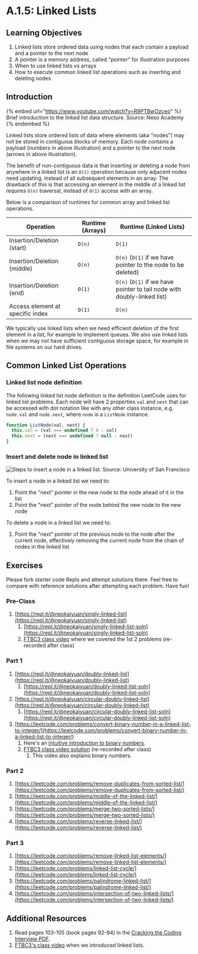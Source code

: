 # A.1.5: Linked Lists

## Learning Objectives

1. Linked lists store ordered data using nodes that each contain a payload and a pointer to the next node
2. A pointer is a memory address, called "pointer" for illustration purposes
3. When to use linked lists vs arrays
4. How to execute common linked list operations such as inserting and deleting nodes

## Introduction

{% embed url="https://www.youtube.com/watch?v=R9PTBwOzceo" %}
Brief introduction to the linked list data structure. Source: Neso Academy
{% endembed %}

Linked lists store ordered lists of data where elements (aka "nodes") may not be stored in contiguous blocks of memory. Each node contains a payload (numbers in above illustration) and a pointer to the next node (arrows in above illustration).&#x20;

The benefit of non-contiguous data is that inserting or deleting a node from anywhere in a linked list is an `O(1)` operation because only adjacent nodes need updating, instead of all subsequent elements in an array. The drawback of this is that accessing an element in the middle of a linked list requires `O(n)` traversal, instead of `O(1)` access with an array.

Below is a comparison of runtimes for common array and linked list operations.

| Operation                        | Runtime (Arrays) | Runtime (Linked Lists)                                                  |
| -------------------------------- | ---------------- | ----------------------------------------------------------------------- |
| Insertion/Deletion (start)       | `O(n)`           | `O(1)`                                                                  |
| Insertion/Deletion (middle)      | `O(n)`           | `O(n)` (`O(1)` if we have pointer to the node to be deleted)            |
| Insertion/Deletion (end)         | `O(1)`           | `O(n)` (`O(1)` if we have pointer to tail node with doubly-linked list) |
| Access element at specific index | `O(1)`           | `O(n)`                                                                  |

We typically use linked lists when we need efficient deletion of the first element in a list, for example to implement queues. We also use linked lists when we may not have sufficient contiguous storage space, for example in file systems on our hard drives.

## Common Linked List Operations

### Linked list node definition

The following linked list node definition is the definition LeetCode uses for linked list problems. Each node will have 2 properties `val` and `next` that can be accessed with dot notation like with any other class instance, e.g. `node.val` and `node.next`, where `node` is a `ListNode` instance.

```javascript
function ListNode(val, next) {
  this.val = (val === undefined ? 0 : val)
  this.next = (next === undefined ? null : next)
}
```

### Insert and delete node in linked list

![Steps to insert a node in a linked list. Source: University of San Francisco](../../../.gitbook/assets/image.png)

To insert a node in a linked list we need to:

1. Point the "next" pointer in the new node to the node ahead of it in the list
2. Point the "next" pointer of the node behind the new node to the new node

To delete a node in a linked list we need to:

1. Point the "next" pointer of the previous node to the node after the current node, effectively removing the current node from the chain of nodes in the linked list

## Exercises

Please fork starter code Repls and attempt solutions there. Feel free to compare with reference solutions after attempting each problem. Have fun!

### Pre-Class

1. [https://repl.it/@neokaiyuan/singly-linked-list](https://repl.it/@neokaiyuan/singly-linked-list)
   1. [https://repl.it/@neokaiyuan/singly-linked-list-soln](https://repl.it/@neokaiyuan/singly-linked-list-soln)
   2. [FTBC3 class video](https://youtu.be/qewAXA\_vkpE?t=2004) where we covered the 1st 2 problems (re-recorded after class)

### Part 1

1. [https://repl.it/@neokaiyuan/doubly-linked-list](https://repl.it/@neokaiyuan/doubly-linked-list)
   1. [https://repl.it/@neokaiyuan/doubly-linked-list-soln](https://repl.it/@neokaiyuan/doubly-linked-list-soln)
2. [https://repl.it/@neokaiyuan/circular-doubly-linked-list](https://repl.it/@neokaiyuan/circular-doubly-linked-list)
   1. [https://repl.it/@neokaiyuan/circular-doubly-linked-list-soln](https://repl.it/@neokaiyuan/circular-doubly-linked-list-soln)
3. [https://leetcode.com/problems/convert-binary-number-in-a-linked-list-to-integer/](https://leetcode.com/problems/convert-binary-number-in-a-linked-list-to-integer/)
   1. Here's an [intuitive introduction to binary numbers](https://www.mathsisfun.com/binary-number-system.html).
   2. [FTBC3 class video solution](https://youtu.be/qewAXA\_vkpE?t=2372) (re-recorded after class)
      1. This video also explains binary numbers.

### Part 2

1. [https://leetcode.com/problems/remove-duplicates-from-sorted-list/](https://leetcode.com/problems/remove-duplicates-from-sorted-list/)
2. [https://leetcode.com/problems/middle-of-the-linked-list/](https://leetcode.com/problems/middle-of-the-linked-list/)
3. [https://leetcode.com/problems/merge-two-sorted-lists/](https://leetcode.com/problems/merge-two-sorted-lists/)
4. [https://leetcode.com/problems/reverse-linked-list/](https://leetcode.com/problems/reverse-linked-list/)

### Part 3

1. [https://leetcode.com/problems/remove-linked-list-elements/](https://leetcode.com/problems/remove-linked-list-elements/)
2. [https://leetcode.com/problems/linked-list-cycle/](https://leetcode.com/problems/linked-list-cycle/)
3. [https://leetcode.com/problems/palindrome-linked-list/](https://leetcode.com/problems/palindrome-linked-list/)
4. [https://leetcode.com/problems/intersection-of-two-linked-lists/](https://leetcode.com/problems/intersection-of-two-linked-lists/)

## Additional Resources

1. Read pages 103-105 (book pages 92-94) in the [Cracking the Coding Interview PDF](https://drive.google.com/file/d/1M3uvavrprW\_xmbSFHAe3Q4RgfgFwEfwy/view?usp=sharing).
2. [FTBC3's class video](https://youtu.be/qewAXA\_vkpE?t=1596) when we introduced linked lists.
